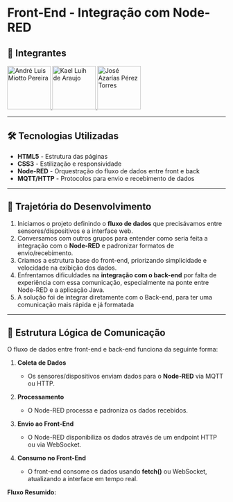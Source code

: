 # Front-End - Integração com Node-RED

## 👥 Integrantes
<p>
  <a href="https://github.com/andrMiotto">
    <img src="https://github.com/andrMiotto.png" width="100" alt="André Luis Miotto Pereira"/>
  </a>
  <a href="https://github.com/KaelLuih">
    <img src="https://github.com/KaelLuih.png" width="100" alt="Kael Luih de Araujo"/>
  </a>
  <a href="https://github.com/Jose7764">
    <img src="https://github.com/Jose7764.png" width="100" alt="José Azarías Pérez Torres"/>
  </a>
</p>

---

## 🛠 Tecnologias Utilizadas
- **HTML5** - Estrutura das páginas
- **CSS3** - Estilização e responsividade
- **Node-RED** - Orquestração do fluxo de dados entre front e back
- **MQTT/HTTP** - Protocolos para envio e recebimento de dados

---

## 📜 Trajetória do Desenvolvimento
1. Iniciamos o projeto definindo o **fluxo de dados** que precisávamos entre sensores/dispositivos e a interface web.
2. Conversamos com outros grupos para entender como seria feita a integração com o **Node-RED** e padronizar formatos de envio/recebimento.
3. Criamos a estrutura base do front-end, priorizando simplicidade e velocidade na exibição dos dados.
4. Enfrentamos dificuldades na **integração com o back-end** por falta de experiência com essa comunicação, especialmente na ponte entre Node-RED e a aplicação Java.
5. A solução foi de integrar diretamente com o Back-end, para ter uma comunicação mais rápida e já formatada

---

## 🔄 Estrutura Lógica de Comunicação

O fluxo de dados entre front-end e back-end funciona da seguinte forma:

1. **Coleta de Dados**
   - Os sensores/dispositivos enviam dados para o **Node-RED** via MQTT ou HTTP.
   
2. **Processamento**
   - O Node-RED processa e padroniza os dados recebidos.
   
3. **Envio ao Front-End**
   - O Node-RED disponibiliza os dados através de um endpoint HTTP ou via WebSocket.
   
4. **Consumo no Front-End**
   - O front-end consome os dados usando **fetch()** ou WebSocket, atualizando a interface em tempo real.
   

**Fluxo Resumido:**


